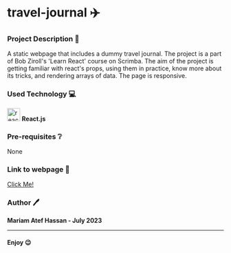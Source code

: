 # travel-journal ✈️

### Project Description :page_facing_up:
A static webpage that includes a dummy travel journal. The project is a part of Bob Ziroll's 'Learn React' course on Scrimba. The aim of the project is getting familiar with react's props, using them in practice, know more about its tricks, and rendering arrays of data. The page is responsive.  


### Used Technology 💻

<img src="https://upload.wikimedia.org/wikipedia/commons/thumb/a/a7/React-icon.svg/2300px-React-icon.svg.png" alt="react" width="30" height="30"> __React.js__

### Pre-requisites :grey_question:

None

### Link to webpage 🔗

<a href="https://travel-journal-of-mariam.netlify.app/"> Click Me! </a>

### Author 🖊️

**Mariam Atef Hassan  - July 2023**

<hr>

#### Enjoy :wink:




